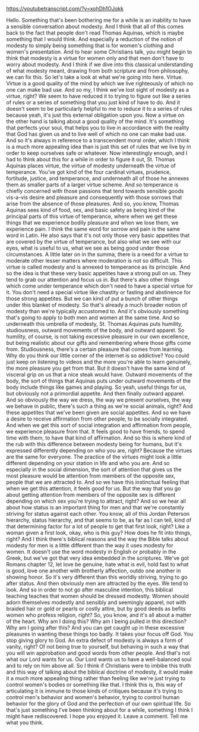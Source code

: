 https://youtubetranscript.com/?v=xohDh1OJokk

 Hello. Something that's been bothering me for a while is an inability to have a sensible conversation about modesty. And I think that all of this comes back to the fact that people don't read Thomas Aquinas, which is maybe something that I would think. And especially a reduction of the notion of modesty to simply being something that is for women's clothing and women's presentation. And to hear some Christians talk, you might begin to think that modesty is a virtue for women only and that men don't have to worry about modesty. And I think if we dive into this classical understanding of what modesty meant, drawing from both scripture and from philosophy, we can fix this. So let's take a look at what we're going into here. Virtue. Virtue is a good quality of the mind by which we live righteously of which no one can make bad use. And so my, I think we've lost sight of modesty as a virtue, right? We seem to have reduced it to trying to figure out like a series of rules or a series of something that you just kind of have to do. And it doesn't seem to be particularly helpful to me to reduce it to a series of rules because yeah, it's just this external obligation upon you. Now a virtue on the other hand is talking about a good quality of the mind. It's something that perfects your soul, that helps you to live in accordance with the reality that God has given us and to live well of which no one can make bad use. And so it's always in reference to a transcendent moral order, which I think is a much more appealing idea than is just this set of rules that we live by in order to keep ourselves safe or whatever. Now interestingly enough, and I had to think about this for a while in order to figure it out, St. Thomas Aquinas places virtue, the virtue of modesty underneath the virtue of temperance. You've got kind of the four cardinal virtues, prudence, fortitude, justice, and temperance, and underneath all of those he annexes them as smaller parts of a larger virtue scheme. And so temperance is chiefly concerned with those passions that tend towards sensible goods vis-a-vis desire and pleasure and consequently with those sorrows that arise from the absence of those pleasures. And so, you know, Thomas Aquinas sees kind of food, sex, and basic safety as being kind of the principal parts of this virtue of temperance, where when we get these things that we experience bodily pleasure and when we lose them, we experience pain. I think the same word for sorrow and pain is the same word in Latin. He also says that it's not only those very basic appetites that are covered by the virtue of temperance, but also what we see with our eyes, what is useful to us, what we see as being good under those circumstances. A little later on in the summa, there is a need for a virtue to moderate other lesser matters where moderation is not so difficult. This virtue is called modesty and is annexed to temperance as its principle. And so the idea is that these very basic appetites have a strong pull on us. They tend to grab our attention and focus us in. But there's also other things which come under temperance which don't need to have a special virtue for it. You don't need a special virtue like chastity or fasting and abstinence for those strong appetites. But we can kind of put a bunch of other things under this blanket of modesty. So that's already a much broader notion of modesty than we're typically accustomed to. And it's obviously something that's going to apply to both men and women at the same time. And so underneath this umbrella of modesty, St. Thomas Aquinas puts humility, studiousness, outward movements of the body, and outward apparel. So humility, of course, is not taking excessive pleasure in our own excellence, but being realistic about our gifts and remembering where those gifts come from. Studiousness, there's a certain pleasure that comes from learning. Why do you think our little corner of the internet is so addictive? You could just keep on listening to videos and the more you're able to learn genuinely, the more pleasure you get from that. But it doesn't have the same kind of visceral grip on us that a nice steak would have. Outward movements of the body, the sort of things that Aquinas puts under outward movements of the body include things like games and playing. So yeah, useful things for us, but obviously not a primordial appetite. And then finally outward apparel. And so obviously the way we dress, the way we present ourselves, the way we behave in public, there's such a thing as we're social animals, right? And these appetites that we've been given are social appetites. And so we have a desire to receive affirmation from other people, to be socially integrated. And when we get this sort of social integration and affirmation from people, we experience pleasure from that. It feels good to have friends, to spend time with them, to have that kind of affirmation. And so this is where kind of the rub with this difference between modesty being for humans, but it's expressed differently depending on who you are, right? Because the virtues are the same for everyone. The practice of the virtues might look a little different depending on your station in life and who you are. And so especially in the social dimension, the sort of attention that gives us the most pleasure would be attention from members of the opposite sex, people that we are attracted to. And so we have this instinctual feeling that when we get this attention, it feels good for us. But the way that you go about getting attention from members of the opposite sex is different depending on which sex you're trying to attract, right? And so we hear all about how status is an important thing for men and that we're constantly striving for status against each other. You know, all of this Jordan Peterson hierarchy, status hierarchy, and that seems to be, as far as I can tell, kind of that determining factor for a lot of people to get that first look, right? Like a woman given a first look, okay, who is this guy? How does he fit into things, right? And I think there's biblical reasons and the way the Bible talks about modesty for men is a little different than the way it uses modesty for women. It doesn't use the word modesty in English or probably in the Greek, but we've got that very idea embedded in the scriptures. We've got Romans chapter 12, let love be genuine, hate what is evil, hold fast to what is good, love one another with brotherly affection, outdo one another in showing honor. So it's very different than this worldly striving, trying to go after status. And then obviously men are attracted by the eyes. We tend to look. And so in order to not go after masculine intention, this biblical teaching teaches that women should be dressed modestly. Women should adorn themselves modestly and sensibly and seemingly apparel, not with braided hair or gold or pearls or costly attire, but by good deeds as befits women who profess religion, right? So, you know, and it's all about a matter of the heart. Why am I doing this? Why am I being pulled in this direction? Why am I going after this? And you can get caught up in these excessive pleasures in wanting these things too badly. It takes your focus off God. You stop giving glory to God. An extra defect of modesty is always a form of vanity, right? Of not being true to yourself, but behaving in such a way that you will win approbation and good words from other people. And that's not what our Lord wants for us. Our Lord wants us to have a well-balanced soul and to rely on him above all. So I think if Christians were to imbibe this truth and this way of talking about the biblical doctrine of modesty, it would make it a much more appealing thing rather than feeling like we're just trying to control women's bodies or something like that. I think this is, this way of articulating it is immune to those kinds of critiques because it's trying to control men's behavior and women's behavior, trying to control human behavior for the glory of God and the perfection of our own spiritual life. So that's just something I've been thinking about for a while, something I think I might have rediscovered. I hope you enjoyed it. Leave a comment. Tell me what you think.